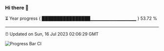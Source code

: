### Hi there 👋

⏳ Year progress { ████████████████▁▁▁▁▁▁▁▁▁▁▁▁▁▁ } 53.72 %

---

⏰ Updated on Sun, 16 Jul 2023 02:06:29 GMT

![Progress Bar CI](https://github.com/ZhaoGui/ZhaoGui/workflows/Progress%20Bar%20CI/badge.svg)
